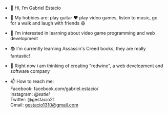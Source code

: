 - 👋 Hi, I’m Gabriel Estacio
- :guitar: My hobbies are: play guitar ♥ play video games, listen to music, go for a walk and laugh with friends :laughing:
- 👀 I’m interested in learning about video game programming and web development
- :books: I’m currently learning Assassin's Creed books, they are really fantastic!
- :wine_glass: Right now i am thinking of creating "redwine", a web development and software company

- 📫 How to reach me:<br>
    Facebook: facebook.com/gabriel.estacio/ <br>
    Instagram: @_estiel_ <br>
    Twitter: @gestacio21 <br>
    Gmail: gestacio1310@gmail.com <br>

<!---
gestacio/gestacio is a ✨ special ✨ repository because its `README.md` (this file) appears on your GitHub profile.
You can click the Preview link to take a look at your changes.
--->
